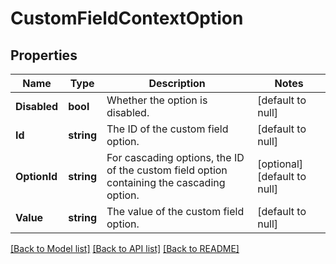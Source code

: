 # CustomFieldContextOption

## Properties
Name | Type | Description | Notes
------------ | ------------- | ------------- | -------------
**Disabled** | **bool** | Whether the option is disabled. | [default to null]
**Id** | **string** | The ID of the custom field option. | [default to null]
**OptionId** | **string** | For cascading options, the ID of the custom field option containing the cascading option. | [optional] [default to null]
**Value** | **string** | The value of the custom field option. | [default to null]

[[Back to Model list]](../README.md#documentation-for-models) [[Back to API list]](../README.md#documentation-for-api-endpoints) [[Back to README]](../README.md)

